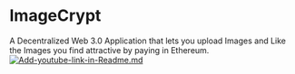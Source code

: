 # ImageCrypt
A Decentralized Web 3.0 Application that lets you upload Images and Like the Images you find attractive by paying in Ethereum.
<br>
 [![Add-youtube-link-in-Readme.md](https://img.youtube.com/vi/jQ8dZwTw8wQ/0.jpg)](https://youtu.be/8wMv3Uv8AaY)

